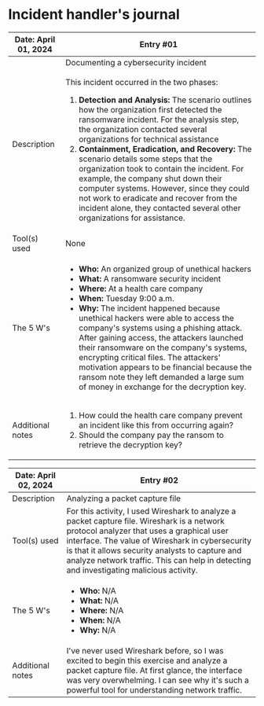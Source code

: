 # Incident handler's journal

| Date: April 01, 2024 | Entry #01 |
| -------------------- | --------- |
| Description          | Documenting a cybersecurity incident <br><br> This incident occurred in the two phases: <ol><li>**Detection and Analysis:** The scenario outlines how the organization first detected the ransomware incident. For the analysis step, the organization contacted several organizations for technical assistance</li> <li>**Containment, Eradication, and Recovery:** The scenario details some steps that the organization took to contain the incident. For example, the company shut down their computer systems. However, since they could not work to eradicate and recover from the incident alone, they contacted several other organizations for assistance.</li></ol> |
| Tool(s) used | None |
| The 5 W's | <ul><li>**Who:** An organized group of unethical hackers</li><li>**What:** A ransomware security incident</li><li>**Where:** At a health care company</li><li>**When:** Tuesday 9:00 a.m.</li><li>**Why:** The incident happened because unethical hackers were able to access the company's systems using a phishing attack. After gaining access, the attackers launched their ransomware on the company's systems, encrypting critical files. The attackers' motivation appears to be financial because the ransom note they left demanded a large sum of money in exchange for the decryption key.</li></ul> |
| Additional notes | <ol><li>How could the health care company prevent an incident like this from occurring again?</li><li>Should the company pay the ransom to retrieve the decryption key?</li></ol> |

| Date: April 02, 2024 | Entry #02 |
| -------------------- | --------- |
| Description          | Analyzing a packet capture file |
| Tool(s) used | For this activity, I used Wireshark to analyze a packet capture file. Wireshark is a network protocol analyzer that uses a graphical user interface. The value of Wireshark in cybersecurity is that it allows security analysts to capture and analyze network traffic. This can help in detecting and investigating malicious activity. |
| The 5 W's | <ul><li>**Who:** N/A</li><li>**What:** N/A</li><li>**Where:** N/A</li><li>**When:** N/A</li><li>**Why:** N/A</li></ul> |
| Additional notes | I've never used Wireshark before, so I was excited to begin this exercise and analyze a packet capture file. At first glance, the interface was very overwhelming. I can see why it's such a powerful tool for understanding network traffic. |

